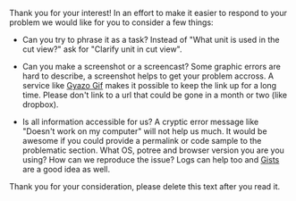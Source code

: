 Thank you for your interest! In an effort to make it easier to respond to your problem we would like
for you to consider a few things:

* Can you try to phrase it as a task?
  Instead of "What unit is used in the cut view?" ask for "Clarify unit in cut view".

* Can you make a screenshot or a screencast?
  Some graphic errors are hard to describe, a screenshot helps to get your problem accross.
  A service like [Gyazo Gif](https://gyazo.com/download) makes it possible to keep the link up for a long time.
  Please don't link to a url that could be gone in a month or two (like dropbox).  

* Is all information accessible for us?
  A cryptic error message like "Doesn't work on my computer" will not help us much. It would be awesome if
  you could provide a permalink or code sample to the problematic section. What OS, potree and browser version you are
  you using? How can we reproduce the issue? Logs can help too and
  [Gists](https://help.github.com/articles/creating-gists/) are a good idea as well.

Thank you for your consideration, please delete this text after you read it.
